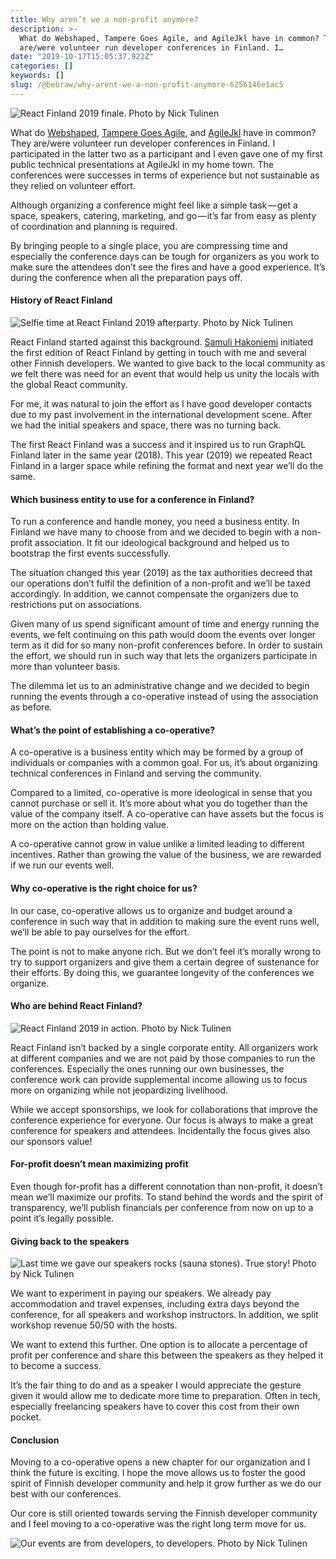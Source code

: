 ```yaml
---
title: Why aren’t we a non-profit anymore?
description: >-
  What do Webshaped, Tampere Goes Agile, and AgileJkl have in common? They
  are/were volunteer run developer conferences in Finland. I…
date: "2019-10-17T15:05:37.922Z"
categories: []
keywords: []
slug: /@bebraw/why-arent-we-a-non-profit-anymore-6256146e1ac5
---
```


![React Finland 2019 finale. Photo by [Nick Tulinen](http://nicktulinen.com)](img/1__qIQlJky4s2bdf18aB8AgQw.jpeg)

What do [Webshaped](http://webshaped.fi), [Tampere Goes Agile](http://tamperegoesagile.fi), and [AgileJkl](https://twitter.com/AgileJkl) have in common? They are/were volunteer run developer conferences in Finland. I participated in the latter two as a participant and I even gave one of my first public technical presentations at AgileJkl in my home town. The conferences were successes in terms of experience but not sustainable as they relied on volunteer effort.

Although organizing a conference might feel like a simple task — get a space, speakers, catering, marketing, and go — it’s far from easy as plenty of coordination and planning is required.

By bringing people to a single place, you are compressing time and especially the conference days can be tough for organizers as you work to make sure the attendees don’t see the fires and have a good experience. It’s during the conference when all the preparation pays off.

#### History of React Finland

![Selfie time at React Finland 2019 afterparty. Photo by [Nick Tulinen](http://nicktulinen.com)](img/1__9sEUxAIOAmFBa83fmBqN3g.jpeg)

React Finland started against this background. [Samuli Hakoniemi](https://twitter.com/zvona) initiated the first edition of React Finland by getting in touch with me and several other Finnish developers. We wanted to give back to the local community as we felt there was need for an event that would help us unity the locals with the global React community.

For me, it was natural to join the effort as I have good developer contacts due to my past involvement in the international development scene. After we had the initial speakers and space, there was no turning back.

The first React Finland was a success and it inspired us to run GraphQL Finland later in the same year (2018). This year (2019) we repeated React Finland in a larger space while refining the format and next year we’ll do the same.

#### Which business entity to use for a conference in Finland?

To run a conference and handle money, you need a business entity. In Finland we have many to choose from and we decided to begin with a non-profit association. It fit our ideological background and helped us to bootstrap the first events successfully.

The situation changed this year (2019) as the tax authorities decreed that our operations don’t fulfil the definition of a non-profit and we’ll be taxed accordingly. In addition, we cannot compensate the organizers due to restrictions put on associations.

Given many of us spend significant amount of time and energy running the events, we felt continuing on this path would doom the events over longer term as it did for so many non-profit conferences before. In order to sustain the effort, we should run in such way that lets the organizers participate in more than volunteer basis.

The dilemma let us to an administrative change and we decided to begin running the events through a co-operative instead of using the association as before.

#### What’s the point of establishing a co-operative?

A co-operative is a business entity which may be formed by a group of individuals or companies with a common goal. For us, it’s about organizing technical conferences in Finland and serving the community.

Compared to a limited, co-operative is more ideological in sense that you cannot purchase or sell it. It’s more about what you do together than the value of the company itself. A co-operative can have assets but the focus is more on the action than holding value.

A co-operative cannot grow in value unlike a limited leading to different incentives. Rather than growing the value of the business, we are rewarded if we run our events well.

#### Why co-operative is the right choice for us?

In our case, co-operative allows us to organize and budget around a conference in such way that in addition to making sure the event runs well, we’ll be able to pay ourselves for the effort.

The point is not to make anyone rich. But we don’t feel it’s morally wrong to try to support organizers and give them a certain degree of sustenance for their efforts. By doing this, we guarantee longevity of the conferences we organize.

#### Who are behind React Finland?

![React Finland 2019 in action. Photo by [Nick Tulinen](http://nicktulinen.com)](img/1__koRcT1S1qixq3JeG7wHRLQ.jpeg)

React Finland isn’t backed by a single corporate entity. All organizers work at different companies and we are not paid by those companies to run the conferences. Especially the ones running our own businesses, the conference work can provide supplemental income allowing us to focus more on organizing while not jeopardizing livelihood.

While we accept sponsorships, we look for collaborations that improve the conference experience for everyone. Our focus is always to make a great conference for speakers and attendees. Incidentally the focus gives also our sponsors value!

#### For-profit doesn’t mean maximizing profit

Even though for-profit has a different connotation than non-profit, it doesn’t mean we’ll maximize our profits. To stand behind the words and the spirit of transparency, we’ll publish financials per conference from now on up to a point it’s legally possible.

#### Giving back to the speakers

![Last time we gave our speakers rocks (sauna stones). True story! Photo by [Nick Tulinen](http://nicktulinen.com)](img/1__ts4TFmY1Ic1Y6Fg8thICDQ.jpeg)

We want to experiment in paying our speakers. We already pay accommodation and travel expenses, including extra days beyond the conference, for all speakers and workshop instructors. In addition, we split workshop revenue 50/50 with the hosts.

We want to extend this further. One option is to allocate a percentage of profit per conference and share this between the speakers as they helped it to become a success.

It’s the fair thing to do and as a speaker I would appreciate the gesture given it would allow me to dedicate more time to preparation. Often in tech, especially freelancing speakers have to cover this cost from their own pocket.

#### Conclusion

Moving to a co-operative opens a new chapter for our organization and I think the future is exciting. I hope the move allows us to foster the good spirit of Finnish developer community and help it grow further as we do our best with our conferences.

Our core is still oriented towards serving the Finnish developer community and I feel moving to a co-operative was the right long term move for us.

![Our events are from developers, to developers. Photo by [Nick Tulinen](http://nicktulinen.com)](img/1__ytxuOu93lHlG5OY7q__JPGQ.jpeg)
